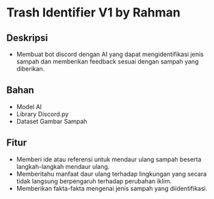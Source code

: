 # Trash Identifier V1 by Rahman

## Deskripsi
* Membuat bot discord dengan AI yang dapat mengidentifikasi jenis sampah dan memberikan feedback sesuai dengan sampah yang diberikan.

## Bahan
* Model AI
* Library Discord.py
* Dataset Gambar Sampah

## Fitur
* Memberi ide atau referensi untuk mendaur ulang sampah beserta langkah-langkah mendaur ulang.
* Memberitahu manfaat daur ulang terhadap lingkungan yang secara tidak langsung berpengaruh terhadap perubahan iklim.
* Memberikan fakta-fakta mengenai jenis sampah yang diidentifikasi.
